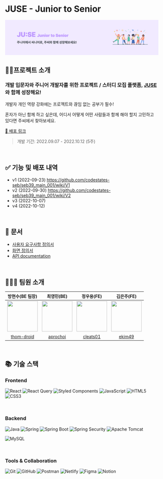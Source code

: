 # JUSE - Junior to Senior

<img src='./client/public/JUSE.png'>

## 👨‍👧프로젝트 소개

### 개발 입문자와 주니어 개발자를 위한 프로젝트 / 스터디 모집 플랫폼, [JUSE](https://junior-to-senior-private.netlify.app/)와 함께 성장해요!

개발자 개인 역량 강화에는 프로젝트와 끊임 없는 공부가 필수!

혼자가 아닌 함께 하고 싶은데, 어디서 어떻게 어떤 사람들과 함께 해야 할지 고민하고 있다면 주씨에서 찾아보세요.

[🔗 배포 링크](https://junior-to-senior-private.netlify.app/)
<br/>

> 개발 기간: 2022.09.07 - 2022.10.12 (5주)

<br/>

## ✅ 기능 및 배포 내역

- v1 (2022-09-23) https://github.com/codestates-seb/seb39_main_001/wiki/V1
- v2 (2022-09-30) https://github.com/codestates-seb/seb39_main_001/wiki/V2
- v3 (2022-10-07)
- v4 (2022-10-12)

<br/>

## 📕 문서

- [사용자 요구사항 정의서](https://docs.google.com/spreadsheets/d/1YQc8KwcKyAEsbhF_-LmGuVD35DMIdXNNGF-e1COYyHk/edit#gid=0)
- [화면 정의서](https://www.notion.so/67392033074049daaca51da6605c83af)
- [API documentation](https://documenter.getpostman.com/view/16361879/2s7YfGGJqm#intro)

<br/>

## 💁🏻‍♀️ 팀원 소개

|                                                                                     방현수(BE 팀장)                                                                                      |                                                                               최영민(BE)                                                                                |                                                정우용(FE)                                                |                                               김은주(FE)                                               |
| :--------------------------------------------------------------------------------------------------------------------------------------------------------------------------------------: | :---------------------------------------------------------------------------------------------------------------------------------------------------------------------: | :------------------------------------------------------------------------------------------------------: | :----------------------------------------------------------------------------------------------------: |
| <img src="https://e7.pngegg.com/pngimages/91/840/png-clipart-super-mario-odyssey-super-mario-3d-land-new-super-mario-bros-wii-mario-heroes-nintendo-thumbnail.png" width=100 height=100> | <img src="https://static.wikia.nocookie.net/mariokart/images/0/09/GoombaNSMB.jpg/revision/latest/top-crop/width/360/height/450?cb=20080728222842" width=100 height=100> | <img src="https://i.pinimg.com/474x/78/58/5d/78585da7ee6b5cd6a58f35c9e39acc22.jpg" width=100 height=100> | <img src="https://upload.wikimedia.org/wikipedia/en/b/b2/Koopa_Troopa_NSMBU.png" width=100 height=100> |
|                                                                       [thom-droid](https://github.com/thom-droid)                                                                        |                                                                 [aprochoi](https://github.com/aprochoi)                                                                 |                                 [cleats01](https://github.com/cleats01)                                  |                                  [ekim49](https://github.com/ekim49)                                   |

<br/>

## 📚 기술 스택

### Frontend

![React](https://img.shields.io/badge/react-%2320232a.svg?style=for-the-badge&logo=react&logoColor=%2361DAFB)
![React Query](https://img.shields.io/badge/-React%20Query-FF4154?style=for-the-badge&logo=react%20query&logoColor=white)
![Styled Components](https://img.shields.io/badge/styled--components-DB7093?style=for-the-badge&logo=styled-components&logoColor=white)
![JavaScript](https://img.shields.io/badge/javascript-%23323330.svg?style=for-the-badge&logo=javascript&logoColor=%23F7DF1E)
![HTML5](https://img.shields.io/badge/HTML5-E34F26?style=for-the-badge&logo=html5&logoColor=white)
![CSS3](https://img.shields.io/badge/CSS3-1572B6?style=for-the-badge&logo=css3&logoColor=white)

<br/>

### Backend

![Java](https://img.shields.io/badge/java-%23ED8B00.svg?style=for-the-badge&logo=java&logoColor=white)
![Spring](https://img.shields.io/badge/spring-%236DB33F.svg?style=for-the-badge&logo=spring&logoColor=white)
![Spring Boot](https://img.shields.io/badge/Spring_Boot-F2F4F9?style=for-the-badge&logo=spring-boot)
![Spring Security](https://img.shields.io/badge/Spring_Security-6DB33F?style=for-the-badge&logo=Spring-Security&logoColor=white)
![Apache Tomcat](https://img.shields.io/badge/apache%20tomcat-%23F8DC75.svg?style=for-the-badge&logo=apache-tomcat&logoColor=black)

![MySQL](https://img.shields.io/badge/MySQL-005C84?style=for-the-badge&logo=mysql&logoColor=white)

<br/>

### Tools & Collaboration

![Git](https://img.shields.io/badge/GIT-E44C30?style=for-the-badge&logo=git&logoColor=white)
![GitHub](https://img.shields.io/badge/GitHub-100000?style=for-the-badge&logo=github&logoColor=white)
![Postman](https://img.shields.io/badge/Postman-FF6C37?style=for-the-badge&logo=Postman&logoColor=white)
![Netlify](https://img.shields.io/badge/netlify-%23000000.svg?style=for-the-badge&logo=netlify&logoColor=#00C7B7)
![Figma](https://img.shields.io/badge/figma-%23F24E1E.svg?style=for-the-badge&logo=figma&logoColor=white)
![Notion](https://img.shields.io/badge/Notion-%23000000.svg?style=for-the-badge&logo=notion&logoColor=white)
